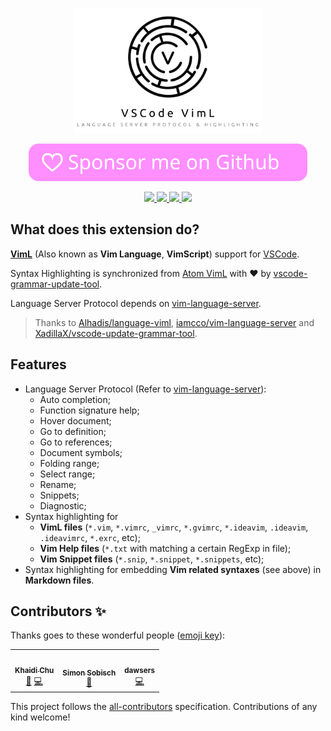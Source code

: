 <p align="center">
  <img height="200" src="https://github.com/XadillaX/vscode-language-viml/raw/master/assets/README.png" />
</p>

<p align="center">
  <a href="https://github.com/sponsors/XadillaX"><img src="https://github.com/XadillaX/vscode-language-viml/raw/master/assets/github_sponsor_btn.svg" /></a>
</p>

<p align="center">
  <a href="https://marketplace.visualstudio.com/items?itemName=XadillaX.viml">
    <img src="https://vsmarketplacebadges.dev/version-short/XadillaX.viml.svg.?style=for-the-badge&colorA=FF7800&colorB=CC5600&label=VS%20MARKETPLACE" />
  </a>
  <a href="https://marketplace.visualstudio.com/items?itemName=XadillaX.viml">
    <img src="https://vsmarketplacebadges.dev/downloads-short/XadillaX.viml.svg.?style=for-the-badge&colorA=5DDB61&colorB=4BC74F&label=DOWNLOADS" />
  </a>
  <a href="https://marketplace.visualstudio.com/items?itemName=XadillaX.viml">
    <img src="https://vsmarketplacebadges.dev/rating-star/XadillaX.viml.svg.?style=for-the-badge&colorA=FBBD30&colorB=F2AA08" />
  </a>
<!-- ALL-CONTRIBUTORS-BADGE:START - Do not remove or modify this section -->
<a href="#contributors-"><img src="https://img.shields.io/badge/3-ALL%20CONTRIBUTORS?style=for-the-badge&colorA=FF69b4&colorB=cc47a4&label=ALL%20CONTRIBUTORS" /></a>
<!-- ALL-CONTRIBUTORS-BADGE:END -->
</p>

## What does this extension do?

[**VimL**](https://en.wikipedia.org/wiki/Vim_(text_editor)#Vim_script) (Also known as **Vim Language**, **VimScript**) support for [VSCode](https://code.visualstudio.com/).

Syntax Highlighting is synchronized from [Atom VimL](https://github.com/Alhadis/language-viml) with ❤ by [vscode-grammar-update-tool](https://github.com/XadillaX/vscode-update-grammar-tool).

Language Server Protocol depends on [vim-language-server](https://github.com/iamcco/vim-language-server).

> Thanks to [Alhadis/language-viml](https://github.com/Alhadis/language-viml), [iamcco/vim-language-server](https://github.com/iamcco/vim-language-server) and [XadillaX/vscode-update-grammar-tool](https://github.com/XadillaX/vscode-update-grammar-tool).

## Features

+ Language Server Protocol (Refer to [vim-language-server](https://github.com/iamcco/vim-language-server)):
  - Auto completion;
  - Function signature help;
  - Hover document;
  - Go to definition;
  - Go to references;
  - Document symbols;
  - Folding range;
  - Select range;
  - Rename;
  - Snippets;
  - Diagnostic;
+ Syntax highlighting for
  - **VimL files** (`*.vim`, `*.vimrc`, `_vimrc`, `*.gvimrc`, `*.ideavim`, `.ideavim`, `.ideavimrc`, `*.exrc`, etc);
  - **Vim Help files** (`*.txt` with matching a certain RegExp in file);
  - **Vim Snippet files** (`*.snip`, `*.snippet`, `*.snippets`, etc);
+ Syntax highlighting for embedding **Vim related syntaxes** (see above) in **Markdown files**.

## Contributors ✨

Thanks goes to these wonderful people ([emoji key](https://allcontributors.org/docs/en/emoji-key)):

<!-- ALL-CONTRIBUTORS-LIST:START - Do not remove or modify this section -->
<!-- prettier-ignore-start -->
<!-- markdownlint-disable -->
<table>
  <tr>
    <td align="center"><a href="https://xcoder.in/"><img src="https://avatars.githubusercontent.com/u/2842176?v=4?s=100" width="100px;" alt=""/><br /><sub><b>Khaidi Chu</b></sub></a><br /><a href="#maintenance-XadillaX" title="Maintenance">🚧</a> <a href="https://github.com/XadillaX/vscode-language-viml/commits?author=XadillaX" title="Code">💻</a></td>
    <td align="center"><a href="https://github.com/GitMensch"><img src="https://avatars.githubusercontent.com/u/6699539?v=4?s=100" width="100px;" alt=""/><br /><sub><b>Simon Sobisch</b></sub></a><br /><a href="#ideas-GitMensch" title="Ideas, Planning, & Feedback">🤔</a></td>
    <td align="center"><a href="https://github.com/dawsers"><img src="https://avatars.githubusercontent.com/u/47487972?v=4?s=100" width="100px;" alt=""/><br /><sub><b>dawsers</b></sub></a><br /><a href="https://github.com/XadillaX/vscode-language-viml/commits?author=dawsers" title="Code">💻</a></td>
  </tr>
</table>

<!-- markdownlint-restore -->
<!-- prettier-ignore-end -->

<!-- ALL-CONTRIBUTORS-LIST:END -->

This project follows the [all-contributors](https://github.com/all-contributors/all-contributors) specification. Contributions of any kind welcome!
